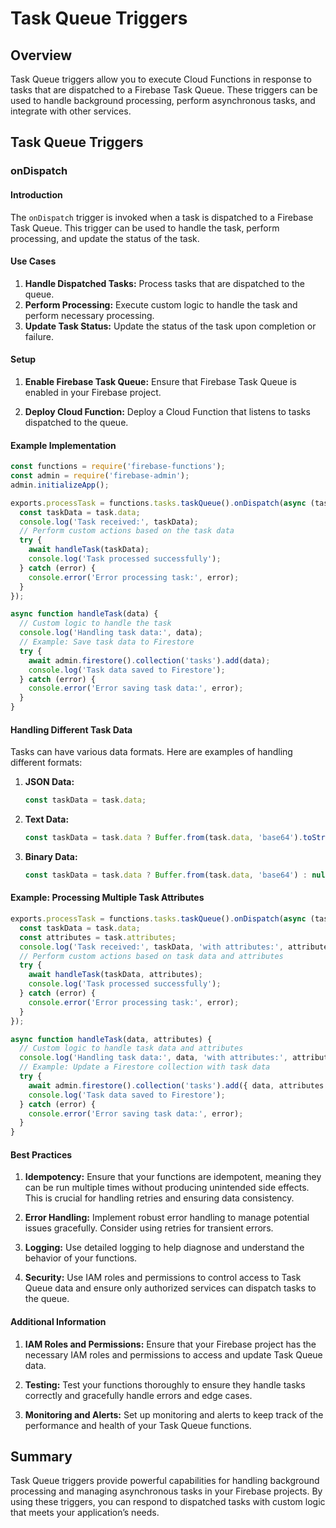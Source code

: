# Task Queue Triggers

## Overview
Task Queue triggers allow you to execute Cloud Functions in response to tasks that are dispatched to a Firebase Task Queue. These triggers can be used to handle background processing, perform asynchronous tasks, and integrate with other services.

## Task Queue Triggers

### onDispatch

#### Introduction
The `onDispatch` trigger is invoked when a task is dispatched to a Firebase Task Queue. This trigger can be used to handle the task, perform processing, and update the status of the task.

#### Use Cases
1. **Handle Dispatched Tasks:** Process tasks that are dispatched to the queue.
2. **Perform Processing:** Execute custom logic to handle the task and perform necessary processing.
3. **Update Task Status:** Update the status of the task upon completion or failure.

#### Setup
1. **Enable Firebase Task Queue:**
   Ensure that Firebase Task Queue is enabled in your Firebase project.

2. **Deploy Cloud Function:**
   Deploy a Cloud Function that listens to tasks dispatched to the queue.

#### Example Implementation
```javascript
const functions = require('firebase-functions');
const admin = require('firebase-admin');
admin.initializeApp();

exports.processTask = functions.tasks.taskQueue().onDispatch(async (task) => {
  const taskData = task.data;
  console.log('Task received:', taskData);
  // Perform custom actions based on the task data
  try {
    await handleTask(taskData);
    console.log('Task processed successfully');
  } catch (error) {
    console.error('Error processing task:', error);
  }
});

async function handleTask(data) {
  // Custom logic to handle the task
  console.log('Handling task data:', data);
  // Example: Save task data to Firestore
  try {
    await admin.firestore().collection('tasks').add(data);
    console.log('Task data saved to Firestore');
  } catch (error) {
    console.error('Error saving task data:', error);
  }
}
```

#### Handling Different Task Data
Tasks can have various data formats. Here are examples of handling different formats:

1. **JSON Data:**
   ```javascript
   const taskData = task.data;
   ```

2. **Text Data:**
   ```javascript
   const taskData = task.data ? Buffer.from(task.data, 'base64').toString() : null;
   ```

3. **Binary Data:**
   ```javascript
   const taskData = task.data ? Buffer.from(task.data, 'base64') : null;
   ```

#### Example: Processing Multiple Task Attributes
```javascript
exports.processTask = functions.tasks.taskQueue().onDispatch(async (task) => {
  const taskData = task.data;
  const attributes = task.attributes;
  console.log('Task received:', taskData, 'with attributes:', attributes);
  // Perform custom actions based on task data and attributes
  try {
    await handleTask(taskData, attributes);
    console.log('Task processed successfully');
  } catch (error) {
    console.error('Error processing task:', error);
  }
});

async function handleTask(data, attributes) {
  // Custom logic to handle task data and attributes
  console.log('Handling task data:', data, 'with attributes:', attributes);
  // Example: Update a Firestore collection with task data
  try {
    await admin.firestore().collection('tasks').add({ data, attributes });
    console.log('Task data saved to Firestore');
  } catch (error) {
    console.error('Error saving task data:', error);
  }
}
```

#### Best Practices
1. **Idempotency:**
   Ensure that your functions are idempotent, meaning they can be run multiple times without producing unintended side effects. This is crucial for handling retries and ensuring data consistency.

2. **Error Handling:**
   Implement robust error handling to manage potential issues gracefully. Consider using retries for transient errors.

3. **Logging:**
   Use detailed logging to help diagnose and understand the behavior of your functions.

4. **Security:**
   Use IAM roles and permissions to control access to Task Queue data and ensure only authorized services can dispatch tasks to the queue.

#### Additional Information
1. **IAM Roles and Permissions:**
   Ensure that your Firebase project has the necessary IAM roles and permissions to access and update Task Queue data.

2. **Testing:**
   Test your functions thoroughly to ensure they handle tasks correctly and gracefully handle errors and edge cases.

3. **Monitoring and Alerts:**
   Set up monitoring and alerts to keep track of the performance and health of your Task Queue functions.

## Summary
Task Queue triggers provide powerful capabilities for handling background processing and managing asynchronous tasks in your Firebase projects. By using these triggers, you can respond to dispatched tasks with custom logic that meets your application’s needs.
